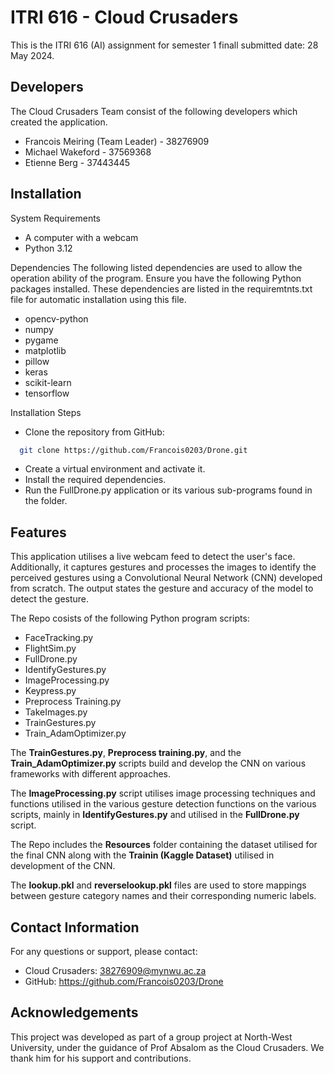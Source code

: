 
# ITRI 616  -   Cloud Crusaders
This is the ITRI 616 (AI) assignment for semester 1 finall submitted date: 28 May 2024.






## Developers
The Cloud Crusaders Team consist of the following developers which created the application.
*	Francois Meiring (Team Leader)  -   38276909
*	Michael Wakeford    -    37569368
*	Etienne Berg    -    37443445

## Installation

System Requirements
*	A computer with a webcam
*	Python 3.12

Dependencies
The following listed dependencies are used to allow the operation ability of the program. Ensure you have the following Python packages installed. These dependencies are listed in the requiremtnts.txt file for automatic installation using this file.
*	opencv-python
*	numpy
*	pygame
*	matplotlib
*	pillow
*	keras
*	scikit-learn
*	tensorflow

Installation Steps
*	Clone the repository from GitHub: 
```bash
  git clone https://github.com/Francois0203/Drone.git
```
    

*	Create a virtual environment and activate it.
*	Install the required dependencies.
*	Run the FullDrone.py application or its various sub-programs found in the folder.


    
## Features
This application utilises a live webcam feed to detect the user's face. Additionally, it captures gestures and processes the images to identify the perceived gestures using a Convolutional Neural Network (CNN) developed from scratch. The output states the gesture and accuracy of the model to detect the gesture. 

The Repo cosists of the following Python program scripts:

*   FaceTracking.py
*   FlightSim.py
*   FullDrone.py
*   IdentifyGestures.py
*   ImageProcessing.py
*   Keypress.py
*   Preprocess Training.py
*   TakeImages.py
*   TrainGestures.py
*   Train_AdamOptimizer.py

The **TrainGestures.py**, **Preprocess training.py**, and the **Train_AdamOptimizer.py** scripts build and develop the CNN on various frameworks with different approaches.

The **ImageProcessing.py** script utilises image processing techniques and functions utilised in the various gesture detection functions on the various scripts, mainly in **IdentifyGestures.py** and utilised in the **FullDrone.py** script.


The Repo includes the **Resources** folder containing the dataset utilised for the final CNN along with the **Trainin (Kaggle Dataset)** utilised in development of the CNN.

The **lookup.pkl** and **reverselookup.pkl** files are used to store mappings between gesture category names and their corresponding numeric labels.

## Contact Information

For any questions or support, please contact:
*	Cloud Crusaders: 38276909@mynwu.ac.za
*	GitHub: https://github.com/Francois0203/Drone

## Acknowledgements

This project was developed as part of a group project at North-West University, under the guidance of Prof Absalom as the Cloud Crusaders. We thank him for his support and contributions.


